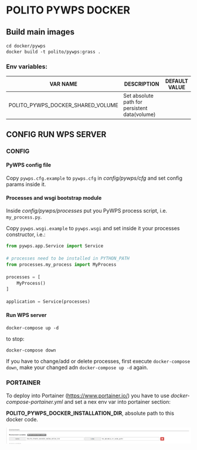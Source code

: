 # POLITO PYWPS DOCKER

## Build main images
```
cd docker/pywps
docker build -t polito/pywps:grass .
```

### Env variables:
|VAR NAME|DESCRIPTION|DEFAULT VALUE|
|---|---|---|
|POLITO_PYWPS_DOCKER_SHARED_VOLUME|Set absolute path for persistent data(volume)||

## CONFIG RUN WPS SERVER

### CONFIG

#### PyWPS config file
Copy `pywps.cfg.example` to `pywps.cfg` in *config/pywps/cfg* and set config params inside it.

#### Processes and wsgi bootstrap module

Inside *config/pywps/processes* put you PyWPS process script, i.e. `my_process.py`.

Copy `pywps.wsgi.example` to `pywps.wsgi` and set inside it your processes constructor, i.e.:

```python
from pywps.app.Service import Service

# processes need to be installed in PYTHON_PATH
from processes.my_process import MyProcess

processes = [
    MyProcess()
]

application = Service(processes)

```

#### Run WPS server

```
docker-compose up -d
``` 

to stop:
 
```
docker-compose down
```

If you have to change/add or delete processes, first execute `docker-compose down`, make your changed adn `docker-compose up -d` again.


### PORTAINER
To deploy into Portainer (https://www.portainer.io/) you have to use *docker-compose-portainer.yml* and set a nex env var into portainer section:

**POLITO_PYWPS_DOCKER_INSTALLATION_DIR**, absolute path to this docker code.


![](env_var_portainer.png)





 